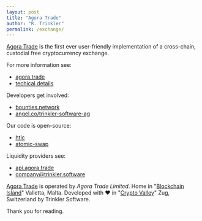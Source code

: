 ```yaml
---
layout: post
title: "Agora Trade"
author: "R. Trinkler"
permalink: /exchange/
---
```


[Agora Trade](https://agora.trade) is the first ever user-friendly implementation of a cross-chain, custodial free cryptocurrency exchange.

For more information see:

- [agora.trade](https://agora.trade)
- [techical details](https://hackmd.io)

Developers get involved:

- [bounties.network](https://beta.bounties.network/?search=Trinkler)
- [angel.co/trinkler-software-ag](https://angel.co/trinkler-software-ag/)

Our code is open-source:

- [htlc](https://github.com/Trinkler/htlc)
- [atomic-swap](https://github.com/Trinkler/atomic-swap)

Liquidity providers see:

- [api.agora.trade](https://api.agora.trade)
- <a href="mailto:company@trinkler.software?Subject=Inquiry" target="_top">company@trinkler.software</a>

[Agora Trade](https://agora.trade) is operated by _Agora Trade Limited_. Home in "[Blockchain Island](https://cointelegraph.com/news/malta-passes-blockchain-bills-into-law-confirming-malta-as-the-blockchain-island)" Valletta, Malta. Developed with ❤ in "[Crypto Valley](http://uk.businessinsider.com/what-its-like-in-zug-switzerlands-crypto-valley-2018-6?r=US&IR=T)" Zug, Switzerland by Trinkler Software.

Thank you for reading.
